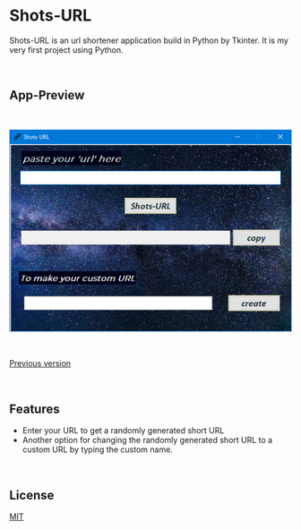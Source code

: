 # Shots-URL

Shots-URL is an url shortener application build in Python by Tkinter. It is my very first project using Python.

<br>

## App-Preview

<br>

![Updated version](/Preview-Images/updated_preview.png)

<br>

[Previous version](https://raw.githubusercontent.com/Kumara2mahe/shots_url/main/Preview-Images/old_preview.png)

<br>

## Features

- Enter your URL to get a randomly generated short URL
- Another option for changing the randomly generated short URL to a custom URL by typing the custom name.

<br>

## License
[MIT](https://choosealicense.com/licenses/mit/)